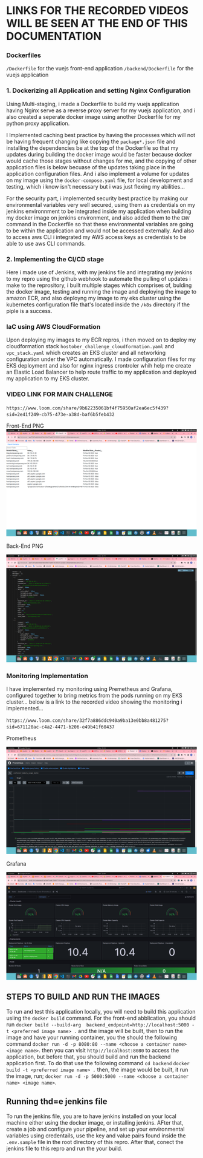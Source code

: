 # LINKS FOR THE RECORDED VIDEOS WILL BE SEEN AT THE END OF THIS DOCUMENTATION


### Dockerfiles

`/Dockerfile` for the vuejs front-end application
`/backend/Dockerfile` for the vuejs application

### 1. Dockerizing all Application and setting Nginx Configuration

Using Multi-staging, i made a Dockerfile to build my vuejs application having Nginx serve as a reverse proxy server for my vuejs application, and i also created a seperate docker image using another Dockerfile for my python proxy application.

I Implemented caching best practice by having the processes which will not be having frequent changing like copying the `package*.json` file and installing the dependencies be at the top of the Dockerfile so that my updates during building the docker image would be faster because docker would cache those stages without changes for me, and the copying of other application files is below becuase of the updates taking place in the application configuration files. And i also implement a volume for updates on my image using the `docker-compose.yaml` file, for local development and testing, which i know isn't necessary but i was just flexing my abilities...


For the security part, i implemented security best practice by making our environmental variables very well secured, using them as credentials on my jenkins environnment to be integrated inside my application when building my docker image on jenkins environment, and also added them to the `ENV` command in the Dockerfile so that these environmental variables are going to be within the application and would not be accessed externally. And also to access aws CLI i integrated my AWS access keys as credentials to be able to use aws CLI commands.


### 2. Implementing the CI/CD stage

Here i made use of Jenkins, with my jenkins file and integrating my jenkins to my repro using the github webhook to automate the pulling of updates i make to the reprository, i built multiple stages which comprises of, bulding the docker image, testing and running the image and deploying the image to amazon ECR, and also deployng my image to my eks cluster using the kubernetes configuration file that's located inside the `/k8s` directory if the piple is a success.


### IaC using AWS CloudFormation

Upon deploying my images to my ECR repros, i then moved on to deploy my cloudformation stack `hostober_challenge_cloudformation.yaml` and `vpc_stack.yaml` which creates an EKS cluster and all networking configuration under the VPC automatically. I made configuration files for my EKS deployment and also for nginx ingress crontroler whih help me create an Elastic Load Balancer to help route traffic to my application and deployed my application to my EKS cluster.



### VIDEO LINK FOR MAIN CHALLENGE
`https://www.loom.com/share/9b62235061bf4f75950af2ea6ec5f439?sid=2e41f249-cb75-473e-a38d-baf6b5feb432`


Front-End PNG
![frontend-application](<Screenshot from 2023-11-06 22-10-09.png>)

Back-End PNG

![backend-application](<Screenshot from 2023-11-06 22-10-29.png>)




### Monitoring Implementation

I have implemented my monitoring using Premetheus and Grafana, configured together to bring metrics from the pods running on my EKS cluster... below is a link to the recorded video showing the monitoring i implemented...

`https://www.loom.com/share/32f7a886ddc940a9ba13e0bb8a481275?sid=671120ac-c4a2-4471-b206-e49b41f60437`

Prometheus

![Prometheus](<Screenshot from 2023-11-06 22-10-02.png>)


Grafana 

![Grafana](<Screenshot from 2023-11-06 22-09-53.png>)


## STEPS TO BUILD AND RUN THE IMAGES

To run and test this application locally, you will need to build this application usiing the `docker build` command.
For the front-end abblication, you should run 
`docker build --build-arg  backend_endpoint=http://localhost:5000 -t <preferred image name> .` 
and the image will be built, then to run the image and have your running container, you the should the following command 
`docker run -d -p 8080:80 --name <choose a container name> <image name>`.
then you can visit `http://localhost:8080` to access the application, but before that, you should build and run the backend application first.
To do that use the following command
`cd backend`
`docker build -t <preferred image name> .`
then, the image would be built, it run the image, run;
`docker run -d -p 5000:5000 --name <choose a container name> <image name>`.


## Running thd=e jenkins file

To run the jenkins file, you are to have jenkins installed on your local machine either using the docker image, or installing jenkins.
AFter that, create a job and configure your pipeline, and set up your environmental variables using credentails, use the key and value pairs found inside the `.env.sample` file in the root directory of this repro. After that, conect the jenkins file to this repro and run the your build.

